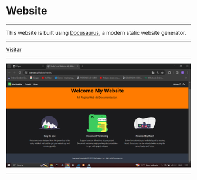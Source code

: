 

# Website
---

This website is built using [Docusaurus](https://docusaurus.io/), a modern static website generator.

---

[Visitar](https://juamaya.github.io/mydoc)

---

![my](./mydoc.png "Website de documentacion")

---